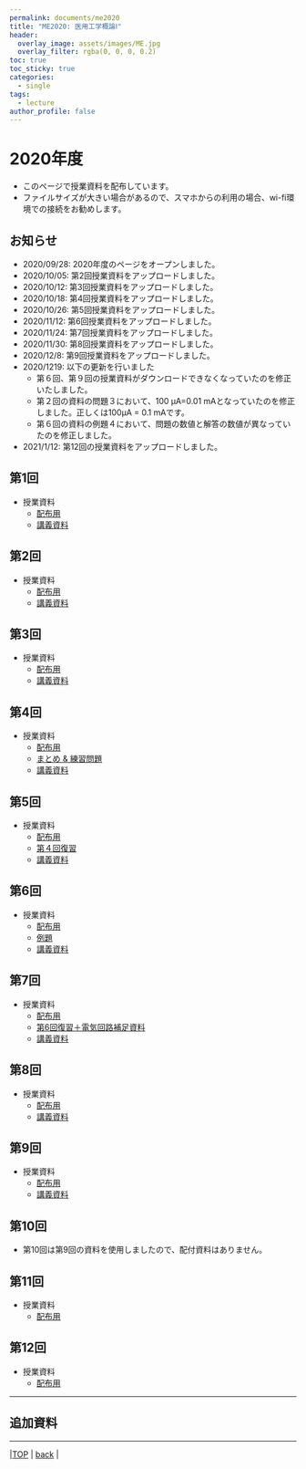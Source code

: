 ```yaml
---
permalink: documents/me2020
title: "ME2020: 医用工学概論Ⅰ"
header:
  overlay_image: assets/images/ME.jpg
  overlay_filter: rgba(0, 0, 0, 0.2)
toc: true
toc_sticky: true
categories:
  - single
tags:
  - lecture
author_profile: false
---
```


# 2020年度

* このページで授業資料を配布しています。
* ファイルサイズが大きい場合があるので、スマホからの利用の場合、wi-fi環境での接続をお勧めします。

## お知らせ
* 2020/09/28: 2020年度のページをオープンしました。
* 2020/10/05: 第2回授業資料をアップロードしました。
* 2020/10/12: 第3回授業資料をアップロードしました。
* 2020/10/18: 第4回授業資料をアップロードしました。
* 2020/10/26: 第5回授業資料をアップロードしました。
* 2020/11/12: 第6回授業資料をアップロードしました。
* 2020/11/24: 第7回授業資料をアップロードしました。
* 2020/11/30: 第8回授業資料をアップロードしました。
* 2020/12/8: 第9回授業資料をアップロードしました。
* 2020/1219: 以下の更新を行いました
  * 第６回、第９回の授業資料がダウンロードできなくなっていたのを修正いたしました。
  * 第２回の資料の問題３において、100 μA=0.01 mAとなっていたのを修正しました。正しくは100μA = 0.1 mAです。
  * 第６回の資料の例題４において、問題の数値と解答の数値が異なっていたのを修正しました。
* 2021/1/12: 第12回の授業資料をアップロードしました。

## 第1回  
* 授業資料  
  * [配布用](attached/lecture1_9up.pdf)  
  * [講義資料](attached/lecture1.pdf)  

## 第2回  
* 授業資料  
  * [配布用](attached/lecture2_9up.pdf)  
  * [講義資料](attached/lecture2_cmp.pdf)  

## 第3回  
* 授業資料  
  * [配布用](attached/lecture3_9up.pdf)  
  * [講義資料](attached/lecture3.pdf)  

## 第4回  
* 授業資料  
  * [配布用](attached/lecture4_9up.pdf)  
  * [まとめ & 練習問題](attached/lecture4_summary.pdf)  
  * [講義資料](attached/lecture4.pdf)  

## 第5回  
* 授業資料  
  * [配布用](attached/lecture5_9up.pdf)  
  * [第４回復習](attached/lecture5_review.pdf)  
  * [講義資料](attached/lecture5_cmp.pdf)  

## 第6回  
* 授業資料  
  * [配布用](attached/lecture6_handout.pdf)  
  * [例題](attached/lecture6_examples.pdf)  
  * [講義資料](attached/lecture6.pdf)  

## 第7回  
* 授業資料  
  * [配布用](attached/lecture7_9up.pdf)  
  * [第6回復習＋電気回路補足資料](attached/lecture7_review.pdf)  
  * [講義資料](attached/lecture7_cmp.pdf)  

## 第8回  
* 授業資料  
  * [配布用](attached/lecture8_handout.pdf)   
  * [講義資料](attached/lecture8.pdf)  

## 第9回  
* 授業資料  
  * [配布用](attached/lecture9_handout.pdf)   
  * [講義資料](attached/lecture9.pdf)  

## 第10回
* 第10回は第9回の資料を使用しましたので、配付資料はありません。

## 第11回  
* 授業資料  
  * [配布用](attached/lecture11_handout.pdf)   
  
## 第12回  
* 授業資料  
  * [配布用](attached/lecture12_handout.pdf)   
  

---

## 追加資料  

---
  
|[TOP](/) | <a href="javascript:history.back()">back</a> |
